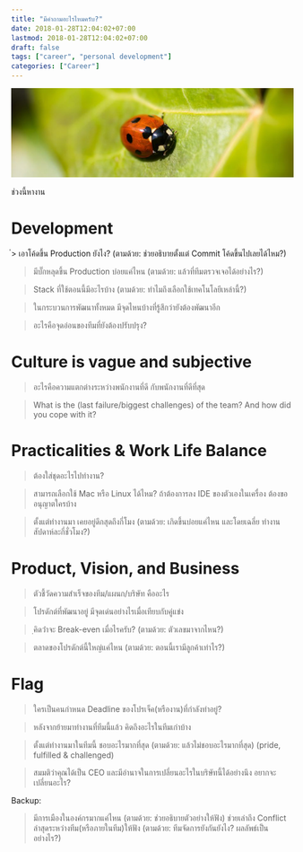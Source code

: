 ```yaml
---
title: "มีคำถามอะไรไหมครับ?"
date: 2018-01-28T12:04:02+07:00
lastmod: 2018-01-28T12:04:02+07:00
draft: false
tags: ["career", "personal development"]
categories: ["Career"]
---
```


![Photo by Michel Bosma on Unsplash](/img/covers/bug-01.jpg)

ช่วงนี้หางาน
<!--more-->

# Development

ํ> เอาโค้ดขึ้น Production ยังไง? (ตามด้วย: ช่วยอธิบายตั้งแต่ Commit โค้ดขึ้นไปเลยได้ไหม?)

> มีบั๊กหลุดขึ้น Production บ่อยแค่ไหน (ตามด้วย: แล้วที่ทีมตรวจเจอได้อย่างไร?)

> Stack ที่ใช้ตอนนี้มีอะไรบ้าง (ตามด้วย: ทำไมถึงเลือกใช้เทคโนโลยีเหล่านี้?)

> ในกระบวนการพัฒนาทั้งหมด มีจุดไหนบ้างที่รู้สึกว่ายังต้องพัฒนาอีก

> อะไรคือจุดอ่อนของทีมที่ยังต้องปรับปรุง?

# Culture is vague and subjective

> อะไรคือความแตกต่างระหว่างพนักงานที่ดี กับพนักงานที่ดีที่สุด

> What is the (last failure/biggest challenges) of the team? And how did you cope with it?

# Practicalities & Work Life Balance
> ต้องใส่ชุดอะไรไปทำงาน?

> สามารถเลือกใช้ Mac หรือ Linux ได้ไหม? ถ้าต้องการลง IDE ของตัวเองในเครื่อง ต้องขออนุญาตใครบ้าง

> ตั้งแต่ทำงานมา เคยอยู่ดึกสุดถึงกี่โมง (ตามด้วย: เกิดขึ้นบ่อยแค่ไหน และโดยเฉลี่ย ทำงานสัปดาห์ละกี่ชั่วโมง?)



# Product, Vision, and Business
> ตัวชี้วัดความสำเร็จของทีม/แผนก/บริษัท คืออะไร

> โปรดักต์ที่พัฒนาอยู่ มีจุดเด่นอย่างไรเมื่อเทียบกับคู่แข่ง

> ฺคิดว่่าจะ Break-even เมื่อไรครับ?  (ตามด้วย: ตัวเลขมาจากไหน?)

> ตลาดของโปรดักต์นี้ใหญ่แค่ไหน (ตามด้วย: ตอนนี้เรามีลูกค้าเท่าไร?)

# Flag
> ใครเป็นคนกำหนด Deadline ของโปรเจ็ค(หรืองาน)ที่กำลังทำอยู่?

> หลังจากย้ายมาทำงานที่ทีมนี้แล้ว คิดถึงอะไรในทีมเก่าบ้าง

> ตั้งแต่ทำงานมาในทีมนี้ ชอบอะไรมากที่สุด (ตามด้วย: แล้วไม่ชอบอะไรมากที่สุด)
(pride, fulfilled & challenged)

> สมมติว่าคุณได้เป็น CEO และมีอำนาจในการเปลี่ยนอะไรในบริษัทนี้ได้อย่างนึง อยากจะเปลี่ยนอะไร?

Backup:
> มีการเมืองในองค์กรมากแค่ไหน (ตามด้วย: ช่วยอธิบายตัวอย่างให้ฟัง)
> ช่วยเล่าถึง Conflict ล่าสุดระหว่างทีม(หรือภายในทีม)ให้ฟัง (ตามด้วย: ทีมจัดการยังกันยังไง? ผลลัพธ์เป็นอย่างไร?)
